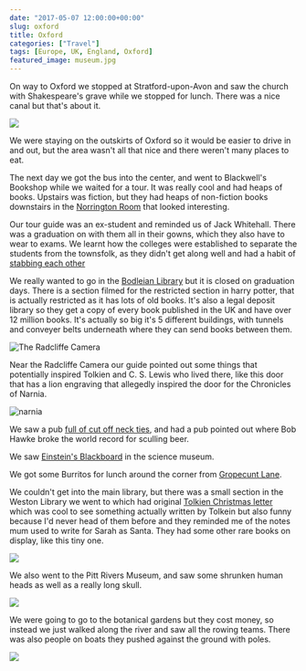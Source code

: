 ```yaml
---
date: "2017-05-07 12:00:00+00:00"
slug: oxford
title: Oxford
categories: ["Travel"]
tags: [Europe, UK, England, Oxford]
featured_image: museum.jpg
---
```



On way to Oxford we stopped at Stratford-upon-Avon and saw the church with Shakespeare's grave while we stopped for lunch.
There was a nice canal but that's about it.

![](shakespear.jpg "")

We were staying on the outskirts of Oxford so it would be easier to drive in and out, but the area wasn't all that nice and there weren't many places to eat.

The next day we got the bus into the center, and went to Blackwell's Bookshop while we waited for a tour.
It was really cool and had heaps of books. Upstairs was fiction, but they had heaps of non-fiction books downstairs in the [Norrington Room](https://en.wikipedia.org/wiki/Blackwell_UK#/media/File:Norrington_room.jpg) that looked interesting.

Our tour guide was an ex-student and reminded us of Jack Whitehall. There was a graduation on with them all in their gowns, which they also have to wear to exams. We learnt how the colleges were established to separate the students from the townsfolk, as they didn't get along well and had a habit of [stabbing each other](https://en.wikipedia.org/wiki/St_Scholastica_Day_riot)

We really wanted to go in the [Bodleian Library](https://en.wikipedia.org/wiki/Bodleian_Library) but it is closed on graduation days. There is a section filmed for the restricted section in harry potter, that is actually restricted as it has lots of old books. It's also a legal deposit library so they get a copy of every book published in the UK and have over 12 million books. It's actually so big it's 5 different buildings, with tunnels and conveyer belts underneath where they can send books between them.

![](radcliff-camera.jpg "The Radcliffe Camera")

Near the Radcliffe Camera our guide pointed out some things that potentially inspired Tolkien and C. S. Lewis who lived there, like this door that has a lion engraving that allegedly inspired the door for the Chronicles of Narnia.

![narnia](narnia.jpg "Aslan Door")

We saw a pub [full of cut off neck ties](https://en.wikipedia.org/wiki/Bear_Inn,_Oxford#Tie_collection), and had a pub pointed out where Bob Hawke broke the world record for sculling beer.

We saw [Einstein's Blackboard](https://en.wikipedia.org/wiki/Einstein's_Blackboard) in the science museum.

We got some Burritos for lunch around the corner from [Gropecunt Lane](https://en.wikipedia.org/wiki/Gropecunt_Lane).

We couldn't get into the main library, but there was a small section in the Weston Library we went to which had original [Tolkien Christmas letter](https://en.wikipedia.org/wiki/The_Father_Christmas_Letters) which was cool to see something actually written by Tolkein but also funny because I'd never head of them before and they reminded me of the notes mum used to write for Sarah as Santa. They had some other rare books on display, like this tiny one.

![](book.jpg "")

We also went to the Pitt Rivers Museum, and saw some shrunken human heads as well as a really long skull.

![](museum.jpg "")

We were going to go to the botanical gardens but they cost money, so instead we just walked along the river and saw all the rowing teams. There was also people on boats they pushed against the ground with poles.

![](rowing.jpg "")
